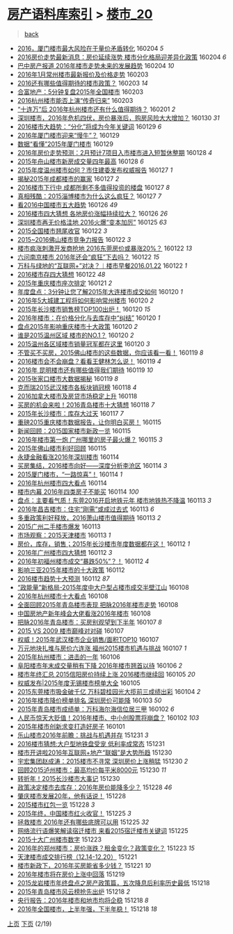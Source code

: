 [房产语料库索引](../../README.md)  > [楼市_20](楼市_20.md)
====
> [back](../README.md)

- [2016，厦门楼市最大风险在于量价矛盾转化](http://jkwz.applinzi.com/ittc/6795036554112271365.html#2016%EF%BC%8C%E5%8E%A6%E9%97%A8%E6%A5%BC%E5%B8%82%E6%9C%80%E5%A4%A7%E9%A3%8E%E9%99%A9%E5%9C%A8%E4%BA%8E%E9%87%8F%E4%BB%B7%E7%9F%9B%E7%9B%BE%E8%BD%AC%E5%8C%96) 160204 *5* 
- [2016房价走势最新消息：房价延续涨势 楼市分化格局迎差异化政策](http://jkwz.applinzi.com/ittc/6795012720340501509.html#2016%E6%88%BF%E4%BB%B7%E8%B5%B0%E5%8A%BF%E6%9C%80%E6%96%B0%E6%B6%88%E6%81%AF%EF%BC%9A%E6%88%BF%E4%BB%B7%E5%BB%B6%E7%BB%AD%E6%B6%A8%E5%8A%BF+%E6%A5%BC%E5%B8%82%E5%88%86%E5%8C%96%E6%A0%BC%E5%B1%80%E8%BF%8E%E5%B7%AE%E5%BC%82%E5%8C%96%E6%94%BF%E7%AD%96) 160204 *6* 
- [巴中房产报道 2016年楼市走势未来的发展趋势](http://jkwz.applinzi.com/ittc/6794904623164949508.html#%E5%B7%B4%E4%B8%AD%E6%88%BF%E4%BA%A7%E6%8A%A5%E9%81%93+2016%E5%B9%B4%E6%A5%BC%E5%B8%82%E8%B5%B0%E5%8A%BF%E6%9C%AA%E6%9D%A5%E7%9A%84%E5%8F%91%E5%B1%95%E8%B6%8B%E5%8A%BF) 160204 *10* 
- [2016年1月常州楼市最新报价及价格走势](http://jkwz.applinzi.com/ittc/6794716150567011333.html#2016%E5%B9%B41%E6%9C%88%E5%B8%B8%E5%B7%9E%E6%A5%BC%E5%B8%82%E6%9C%80%E6%96%B0%E6%8A%A5%E4%BB%B7%E5%8F%8A%E4%BB%B7%E6%A0%BC%E8%B5%B0%E5%8A%BF) 160203  
- [2016还有哪些值得期待的楼市政策？](http://jkwz.applinzi.com/ittc/6794680248142660612.html#2016%E8%BF%98%E6%9C%89%E5%93%AA%E4%BA%9B%E5%80%BC%E5%BE%97%E6%9C%9F%E5%BE%85%E7%9A%84%E6%A5%BC%E5%B8%82%E6%94%BF%E7%AD%96%EF%BC%9F) 160203 *14* 
- [合富地产：5分钟复盘2015年全国楼市](http://jkwz.applinzi.com/ittc/6794572395264345093.html#%E5%90%88%E5%AF%8C%E5%9C%B0%E4%BA%A7%EF%BC%9A5%E5%88%86%E9%92%9F%E5%A4%8D%E7%9B%982015%E5%B9%B4%E5%85%A8%E5%9B%BD%E6%A5%BC%E5%B8%82) 160203  
- [2016杭州楼市能否上演“传奇归来”](http://jkwz.applinzi.com/ittc/6794505555985040389.html#2016%E6%9D%AD%E5%B7%9E%E6%A5%BC%E5%B8%82%E8%83%BD%E5%90%A6%E4%B8%8A%E6%BC%94%E2%80%9C%E4%BC%A0%E5%A5%87%E5%BD%92%E6%9D%A5%E2%80%9D) 160203  
- [“十连万”后 2016年杭州楼市还有什么值得期待？](http://jkwz.applinzi.com/ittc/6793805611598873605.html#%E2%80%9C%E5%8D%81%E8%BF%9E%E4%B8%87%E2%80%9D%E5%90%8E+2016%E5%B9%B4%E6%9D%AD%E5%B7%9E%E6%A5%BC%E5%B8%82%E8%BF%98%E6%9C%89%E4%BB%80%E4%B9%88%E5%80%BC%E5%BE%97%E6%9C%9F%E5%BE%85%EF%BC%9F) 160201 *2* 
- [深圳楼市，2016年危机四伏，房价暴涨后，购房风险大大增加？](http://jkwz.applinzi.com/ittc/6793021872925049860.html#%E6%B7%B1%E5%9C%B3%E6%A5%BC%E5%B8%82%EF%BC%8C2016%E5%B9%B4%E5%8D%B1%E6%9C%BA%E5%9B%9B%E4%BC%8F%EF%BC%8C%E6%88%BF%E4%BB%B7%E6%9A%B4%E6%B6%A8%E5%90%8E%EF%BC%8C%E8%B4%AD%E6%88%BF%E9%A3%8E%E9%99%A9%E5%A4%A7%E5%A4%A7%E5%A2%9E%E5%8A%A0%EF%BC%9F) 160130 *31* 
- [2016楼市大趋势：“分化”将成为今年关键词](http://jkwz.applinzi.com/ittc/6792683392751633413.html#2016%E6%A5%BC%E5%B8%82%E5%A4%A7%E8%B6%8B%E5%8A%BF%EF%BC%9A%E2%80%9C%E5%88%86%E5%8C%96%E2%80%9D%E5%B0%86%E6%88%90%E4%B8%BA%E4%BB%8A%E5%B9%B4%E5%85%B3%E9%94%AE%E8%AF%8D) 160129 *6* 
- [2016年厦门楼市迎来“慢牛”？](http://jkwz.applinzi.com/ittc/6792668777896477701.html#2016%E5%B9%B4%E5%8E%A6%E9%97%A8%E6%A5%BC%E5%B8%82%E8%BF%8E%E6%9D%A5%E2%80%9C%E6%85%A2%E7%89%9B%E2%80%9D%EF%BC%9F) 160129  
- [数据“看懂”2015年厦门楼市](http://jkwz.applinzi.com/ittc/6792668607729370116.html#%E6%95%B0%E6%8D%AE%E2%80%9C%E7%9C%8B%E6%87%82%E2%80%9D2015%E5%B9%B4%E5%8E%A6%E9%97%A8%E6%A5%BC%E5%B8%82) 160129  
- [2016年房价走势预测：2月预计7项目入市楼市进入短暂休整期](http://jkwz.applinzi.com/ittc/6792419065075336196.html#2016%E5%B9%B4%E6%88%BF%E4%BB%B7%E8%B5%B0%E5%8A%BF%E9%A2%84%E6%B5%8B%EF%BC%9A2%E6%9C%88%E9%A2%84%E8%AE%A17%E9%A1%B9%E7%9B%AE%E5%85%A5%E5%B8%82%E6%A5%BC%E5%B8%82%E8%BF%9B%E5%85%A5%E7%9F%AD%E6%9A%82%E4%BC%91%E6%95%B4%E6%9C%9F) 160128 *4* 
- [2015年舟山楼市新房成交量四年最高](http://jkwz.applinzi.com/ittc/6792398105538462725.html#2015%E5%B9%B4%E8%88%9F%E5%B1%B1%E6%A5%BC%E5%B8%82%E6%96%B0%E6%88%BF%E6%88%90%E4%BA%A4%E9%87%8F%E5%9B%9B%E5%B9%B4%E6%9C%80%E9%AB%98) 160128 *6* 
- [2015年度温州楼市如何？市住建委发布权威报告](http://jkwz.applinzi.com/ittc/6792055007721554948.html#2015%E5%B9%B4%E5%BA%A6%E6%B8%A9%E5%B7%9E%E6%A5%BC%E5%B8%82%E5%A6%82%E4%BD%95%EF%BC%9F%E5%B8%82%E4%BD%8F%E5%BB%BA%E5%A7%94%E5%8F%91%E5%B8%83%E6%9D%83%E5%A8%81%E6%8A%A5%E5%91%8A) 160127 *1* 
- [揭秘2015年成都楼市的赢家](http://jkwz.applinzi.com/ittc/6791954625007715332.html#%E6%8F%AD%E7%A7%982015%E5%B9%B4%E6%88%90%E9%83%BD%E6%A5%BC%E5%B8%82%E7%9A%84%E8%B5%A2%E5%AE%B6) 160127 *2* 
- [2016楼市下行中 成都所剩不多值得投资的楼盘](http://jkwz.applinzi.com/ittc/6791928075147281412.html#2016%E6%A5%BC%E5%B8%82%E4%B8%8B%E8%A1%8C%E4%B8%AD+%E6%88%90%E9%83%BD%E6%89%80%E5%89%A9%E4%B8%8D%E5%A4%9A%E5%80%BC%E5%BE%97%E6%8A%95%E8%B5%84%E7%9A%84%E6%A5%BC%E7%9B%98) 160127 *8* 
- [真相残酷：2015淄博楼市为什么这么疯狂？](http://jkwz.applinzi.com/ittc/6791571405724451844.html#%E7%9C%9F%E7%9B%B8%E6%AE%8B%E9%85%B7%EF%BC%9A2015%E6%B7%84%E5%8D%9A%E6%A5%BC%E5%B8%82%E4%B8%BA%E4%BB%80%E4%B9%88%E8%BF%99%E4%B9%88%E7%96%AF%E7%8B%82%EF%BC%9F) 160127 *7* 
- [看2016中国楼市五大趋势](http://jkwz.applinzi.com/ittc/6791549934646068228.html#%E7%9C%8B2016%E4%B8%AD%E5%9B%BD%E6%A5%BC%E5%B8%82%E4%BA%94%E5%A4%A7%E8%B6%8B%E5%8A%BF) 160126 *49* 
- [2016楼市四大猜想 各地房价涨幅持续拉大？](http://jkwz.applinzi.com/ittc/6791545038324630532.html#2016%E6%A5%BC%E5%B8%82%E5%9B%9B%E5%A4%A7%E7%8C%9C%E6%83%B3+%E5%90%84%E5%9C%B0%E6%88%BF%E4%BB%B7%E6%B6%A8%E5%B9%85%E6%8C%81%E7%BB%AD%E6%8B%89%E5%A4%A7%EF%BC%9F) 160126 *26* 
- [深圳楼市再无价格洼地  2016火爆“变本加厉”](http://jkwz.applinzi.com/ittc/6791199683116532741.html#%E6%B7%B1%E5%9C%B3%E6%A5%BC%E5%B8%82%E5%86%8D%E6%97%A0%E4%BB%B7%E6%A0%BC%E6%B4%BC%E5%9C%B0++2016%E7%81%AB%E7%88%86%E2%80%9C%E5%8F%98%E6%9C%AC%E5%8A%A0%E5%8E%89%E2%80%9D) 160125 *63* 
- [2015全国楼市翘尾收官](http://jkwz.applinzi.com/ittc/6790165004313691140.html#2015%E5%85%A8%E5%9B%BD%E6%A5%BC%E5%B8%82%E7%BF%98%E5%B0%BE%E6%94%B6%E5%AE%98) 160122 *3* 
- [2015~2016佛山楼市竞争力报告](http://jkwz.applinzi.com/ittc/6790099839220188165.html#2015%7E2016%E4%BD%9B%E5%B1%B1%E6%A5%BC%E5%B8%82%E7%AB%9E%E4%BA%89%E5%8A%9B%E6%8A%A5%E5%91%8A) 160122 *3* 
- [楼市疯涨刺激开发商抢地 2016东莞房价或暴涨20%？](http://jkwz.applinzi.com/ittc/6790080494683292676.html#%E6%A5%BC%E5%B8%82%E7%96%AF%E6%B6%A8%E5%88%BA%E6%BF%80%E5%BC%80%E5%8F%91%E5%95%86%E6%8A%A2%E5%9C%B0+2016%E4%B8%9C%E8%8E%9E%E6%88%BF%E4%BB%B7%E6%88%96%E6%9A%B4%E6%B6%A820%25%EF%BC%9F) 160122 *13* 
- [六问南京楼市 2016年还会“疯狂”下去吗？](http://jkwz.applinzi.com/ittc/6790042032777200645.html#%E5%85%AD%E9%97%AE%E5%8D%97%E4%BA%AC%E6%A5%BC%E5%B8%82+2016%E5%B9%B4%E8%BF%98%E4%BC%9A%E2%80%9C%E7%96%AF%E7%8B%82%E2%80%9D%E4%B8%8B%E5%8E%BB%E5%90%97%EF%BC%9F) 160122 *15* 
- [万科与绿地的“互联网+”对决？︱楼市早餐2016.01.22](http://jkwz.applinzi.com/ittc/6790031881231926277.html#%E4%B8%87%E7%A7%91%E4%B8%8E%E7%BB%BF%E5%9C%B0%E7%9A%84%E2%80%9C%E4%BA%92%E8%81%94%E7%BD%91%2B%E2%80%9D%E5%AF%B9%E5%86%B3%EF%BC%9F%EF%B8%B1%E6%A5%BC%E5%B8%82%E6%97%A9%E9%A4%902016.01.22) 160122 *1* 
- [2016楼市存四大猜想](http://jkwz.applinzi.com/ittc/6790011454849811460.html#2016%E6%A5%BC%E5%B8%82%E5%AD%98%E5%9B%9B%E5%A4%A7%E7%8C%9C%E6%83%B3) 160122 *48* 
- [2015年重庆楼市座次排定](http://jkwz.applinzi.com/ittc/6789752477238952964.html#2015%E5%B9%B4%E9%87%8D%E5%BA%86%E6%A5%BC%E5%B8%82%E5%BA%A7%E6%AC%A1%E6%8E%92%E5%AE%9A) 160121 *2* 
- [年度盘点：3分钟让您了解2015年大连楼市成交如何](http://jkwz.applinzi.com/ittc/6789470991386412036.html#%E5%B9%B4%E5%BA%A6%E7%9B%98%E7%82%B9%EF%BC%9A3%E5%88%86%E9%92%9F%E8%AE%A9%E6%82%A8%E4%BA%86%E8%A7%A32015%E5%B9%B4%E5%A4%A7%E8%BF%9E%E6%A5%BC%E5%B8%82%E6%88%90%E4%BA%A4%E5%A6%82%E4%BD%95) 160120 *1* 
- [2016年5大城建工程将如何影响常州楼市](http://jkwz.applinzi.com/ittc/6789433213130900485.html#2016%E5%B9%B45%E5%A4%A7%E5%9F%8E%E5%BB%BA%E5%B7%A5%E7%A8%8B%E5%B0%86%E5%A6%82%E4%BD%95%E5%BD%B1%E5%93%8D%E5%B8%B8%E5%B7%9E%E6%A5%BC%E5%B8%82) 160120 *2* 
- [2015年长沙楼市销售榜TOP100出炉！](http://jkwz.applinzi.com/ittc/6789420250877658117.html#2015%E5%B9%B4%E9%95%BF%E6%B2%99%E6%A5%BC%E5%B8%82%E9%94%80%E5%94%AE%E6%A6%9CTOP100%E5%87%BA%E7%82%89%EF%BC%81) 160120 *15* 
- [2016年楼市：在价格分化与去库存中“纠结”](http://jkwz.applinzi.com/ittc/6789362451825034244.html#2016%E5%B9%B4%E6%A5%BC%E5%B8%82%EF%BC%9A%E5%9C%A8%E4%BB%B7%E6%A0%BC%E5%88%86%E5%8C%96%E4%B8%8E%E5%8E%BB%E5%BA%93%E5%AD%98%E4%B8%AD%E2%80%9C%E7%BA%A0%E7%BB%93%E2%80%9D) 160120 *1* 
- [盘点2015年影响重庆楼市十大政策](http://jkwz.applinzi.com/ittc/6789358006592603141.html#%E7%9B%98%E7%82%B92015%E5%B9%B4%E5%BD%B1%E5%93%8D%E9%87%8D%E5%BA%86%E6%A5%BC%E5%B8%82%E5%8D%81%E5%A4%A7%E6%94%BF%E7%AD%96) 160120 *2* 
- [谁是2015温州区域 楼市的NO.1？](http://jkwz.applinzi.com/ittc/6789325360361636869.html#%E8%B0%81%E6%98%AF2015%E6%B8%A9%E5%B7%9E%E5%8C%BA%E5%9F%9F+%E6%A5%BC%E5%B8%82%E7%9A%84NO.1%EF%BC%9F) 160120 *2* 
- [2015温州各区域楼市销量冠军都在这里](http://jkwz.applinzi.com/ittc/6789186019148694532.html#2015%E6%B8%A9%E5%B7%9E%E5%90%84%E5%8C%BA%E5%9F%9F%E6%A5%BC%E5%B8%82%E9%94%80%E9%87%8F%E5%86%A0%E5%86%9B%E9%83%BD%E5%9C%A8%E8%BF%99%E9%87%8C) 160120 *3* 
- [不管买不买房，2015佛山楼市的这些数据，你应该看一看！](http://jkwz.applinzi.com/ittc/6789142812222292997.html#%E4%B8%8D%E7%AE%A1%E4%B9%B0%E4%B8%8D%E4%B9%B0%E6%88%BF%EF%BC%8C2015%E4%BD%9B%E5%B1%B1%E6%A5%BC%E5%B8%82%E7%9A%84%E8%BF%99%E4%BA%9B%E6%95%B0%E6%8D%AE%EF%BC%8C%E4%BD%A0%E5%BA%94%E8%AF%A5%E7%9C%8B%E4%B8%80%E7%9C%8B%EF%BC%81) 160119 *8* 
- [2016楼市会不会崩盘？看看王健林怎么说！](http://jkwz.applinzi.com/ittc/6789078643674448900.html#2016%E6%A5%BC%E5%B8%82%E4%BC%9A%E4%B8%8D%E4%BC%9A%E5%B4%A9%E7%9B%98%EF%BC%9F%E7%9C%8B%E7%9C%8B%E7%8E%8B%E5%81%A5%E6%9E%97%E6%80%8E%E4%B9%88%E8%AF%B4%EF%BC%81) 160119 *4* 
- [2016年 昆明楼市还有哪些值得我们期待](http://jkwz.applinzi.com/ittc/6789072229996430341.html#2016%E5%B9%B4+%E6%98%86%E6%98%8E%E6%A5%BC%E5%B8%82%E8%BF%98%E6%9C%89%E5%93%AA%E4%BA%9B%E5%80%BC%E5%BE%97%E6%88%91%E4%BB%AC%E6%9C%9F%E5%BE%85) 160119 *10* 
- [2015张家口楼市大数据揭秘](http://jkwz.applinzi.com/ittc/6788968044978242564.html#2015%E5%BC%A0%E5%AE%B6%E5%8F%A3%E6%A5%BC%E5%B8%82%E5%A4%A7%E6%95%B0%E6%8D%AE%E6%8F%AD%E7%A7%98) 160119 *8* 
- [克而瑞2015武汉楼市各板块销冠榜](http://jkwz.applinzi.com/ittc/6788607830542255109.html#%E5%85%8B%E8%80%8C%E7%91%9E2015%E6%AD%A6%E6%B1%89%E6%A5%BC%E5%B8%82%E5%90%84%E6%9D%BF%E5%9D%97%E9%94%80%E5%86%A0%E6%A6%9C) 160118 *4* 
- [2016加拿大楼市及房贷市场稳定上升](http://jkwz.applinzi.com/ittc/6788598565886755844.html#2016%E5%8A%A0%E6%8B%BF%E5%A4%A7%E6%A5%BC%E5%B8%82%E5%8F%8A%E6%88%BF%E8%B4%B7%E5%B8%82%E5%9C%BA%E7%A8%B3%E5%AE%9A%E4%B8%8A%E5%8D%87) 160118  
- [买房的机会来啦！2016青岛楼市十大猜想](http://jkwz.applinzi.com/ittc/6788577967789835269.html#%E4%B9%B0%E6%88%BF%E7%9A%84%E6%9C%BA%E4%BC%9A%E6%9D%A5%E5%95%A6%EF%BC%812016%E9%9D%92%E5%B2%9B%E6%A5%BC%E5%B8%82%E5%8D%81%E5%A4%A7%E7%8C%9C%E6%83%B3) 160118 *7* 
- [2015年长沙楼市：库存大过天](http://jkwz.applinzi.com/ittc/6788203501087884293.html#2015%E5%B9%B4%E9%95%BF%E6%B2%99%E6%A5%BC%E5%B8%82%EF%BC%9A%E5%BA%93%E5%AD%98%E5%A4%A7%E8%BF%87%E5%A4%A9) 160117 *7* 
- [重磅2015重庆楼市数据报告，让你明白买房！](http://jkwz.applinzi.com/ittc/6787584751359771653.html#%E9%87%8D%E7%A3%852015%E9%87%8D%E5%BA%86%E6%A5%BC%E5%B8%82%E6%95%B0%E6%8D%AE%E6%8A%A5%E5%91%8A%EF%BC%8C%E8%AE%A9%E4%BD%A0%E6%98%8E%E7%99%BD%E4%B9%B0%E6%88%BF%EF%BC%81) 160115  
- [新闻回顾：2015国家楼市新政一览](http://jkwz.applinzi.com/ittc/6787243317519713284.html#%E6%96%B0%E9%97%BB%E5%9B%9E%E9%A1%BE%EF%BC%9A2015%E5%9B%BD%E5%AE%B6%E6%A5%BC%E5%B8%82%E6%96%B0%E6%94%BF%E4%B8%80%E8%A7%88) 160115  
- [2016年楼市第一炮 广州哪里的房子最火爆？](http://jkwz.applinzi.com/ittc/6787495429675680772.html#2016%E5%B9%B4%E6%A5%BC%E5%B8%82%E7%AC%AC%E4%B8%80%E7%82%AE+%E5%B9%BF%E5%B7%9E%E5%93%AA%E9%87%8C%E7%9A%84%E6%88%BF%E5%AD%90%E6%9C%80%E7%81%AB%E7%88%86%EF%BC%9F) 160115 *3* 
- [2015年佛山楼市利好回顾](http://jkwz.applinzi.com/ittc/6787474060074288132.html#2015%E5%B9%B4%E4%BD%9B%E5%B1%B1%E6%A5%BC%E5%B8%82%E5%88%A9%E5%A5%BD%E5%9B%9E%E9%A1%BE) 160115  
- [永捷金融看涨2016年深圳楼市](http://jkwz.applinzi.com/ittc/6787186693572658181.html#%E6%B0%B8%E6%8D%B7%E9%87%91%E8%9E%8D%E7%9C%8B%E6%B6%A82016%E5%B9%B4%E6%B7%B1%E5%9C%B3%E6%A5%BC%E5%B8%82) 160114  
- [买房集结，2016楼市向好——深度分析李沧区](http://jkwz.applinzi.com/ittc/6787206946075706373.html#%E4%B9%B0%E6%88%BF%E9%9B%86%E7%BB%93%EF%BC%8C2016%E6%A5%BC%E5%B8%82%E5%90%91%E5%A5%BD%E2%80%94%E2%80%94%E6%B7%B1%E5%BA%A6%E5%88%86%E6%9E%90%E6%9D%8E%E6%B2%A7%E5%8C%BA) 160114 *3* 
- [2015厦门楼市，“一路惊喜”！](http://jkwz.applinzi.com/ittc/6787184990261609477.html#2015%E5%8E%A6%E9%97%A8%E6%A5%BC%E5%B8%82%EF%BC%8C%E2%80%9C%E4%B8%80%E8%B7%AF%E6%83%8A%E5%96%9C%E2%80%9D%EF%BC%81) 160114 *1* 
- [2016年杭州楼市四大看点](http://jkwz.applinzi.com/ittc/6787143569945134085.html#2016%E5%B9%B4%E6%9D%AD%E5%B7%9E%E6%A5%BC%E5%B8%82%E5%9B%9B%E5%A4%A7%E7%9C%8B%E7%82%B9) 160114  
- [楼市内幕 2016年四类房子不能买](http://jkwz.applinzi.com/ittc/6787095332416652292.html#%E6%A5%BC%E5%B8%82%E5%86%85%E5%B9%95+2016%E5%B9%B4%E5%9B%9B%E7%B1%BB%E6%88%BF%E5%AD%90%E4%B8%8D%E8%83%BD%E4%B9%B0) 160114 *100* 
- [盘点：主要看气质！东莞2016开启地铁元年 楼市地铁热不降温](http://jkwz.applinzi.com/ittc/6786776526758609925.html#%E7%9B%98%E7%82%B9%EF%BC%9A%E4%B8%BB%E8%A6%81%E7%9C%8B%E6%B0%94%E8%B4%A8%EF%BC%81%E4%B8%9C%E8%8E%9E2016%E5%BC%80%E5%90%AF%E5%9C%B0%E9%93%81%E5%85%83%E5%B9%B4+%E6%A5%BC%E5%B8%82%E5%9C%B0%E9%93%81%E7%83%AD%E4%B8%8D%E9%99%8D%E6%B8%A9) 160113 *3* 
- [2016年昌吉楼市：住宅“刚需”或成过去式](http://jkwz.applinzi.com/ittc/6786765869208306693.html#2016%E5%B9%B4%E6%98%8C%E5%90%89%E6%A5%BC%E5%B8%82%EF%BC%9A%E4%BD%8F%E5%AE%85%E2%80%9C%E5%88%9A%E9%9C%80%E2%80%9D%E6%88%96%E6%88%90%E8%BF%87%E5%8E%BB%E5%BC%8F) 160113 *6* 
- [多重政策利好释放，2016萧山楼市值得期待](http://jkwz.applinzi.com/ittc/6786730059184489477.html#%E5%A4%9A%E9%87%8D%E6%94%BF%E7%AD%96%E5%88%A9%E5%A5%BD%E9%87%8A%E6%94%BE%EF%BC%8C2016%E8%90%A7%E5%B1%B1%E6%A5%BC%E5%B8%82%E5%80%BC%E5%BE%97%E6%9C%9F%E5%BE%85) 160113 *2* 
- [2015广州二手楼市爆发](http://jkwz.applinzi.com/ittc/6786723429483021317.html#2015%E5%B9%BF%E5%B7%9E%E4%BA%8C%E6%89%8B%E6%A5%BC%E5%B8%82%E7%88%86%E5%8F%91) 160113  
- [市场观察：2015天津楼市](http://jkwz.applinzi.com/ittc/6786722182235423749.html#%E5%B8%82%E5%9C%BA%E8%A7%82%E5%AF%9F%EF%BC%9A2015%E5%A4%A9%E6%B4%A5%E6%A5%BC%E5%B8%82) 160113 *1* 
- [房价，库存，销售；2015年长沙楼市年度数据都在这！](http://jkwz.applinzi.com/ittc/6786451337218884612.html#%E6%88%BF%E4%BB%B7%EF%BC%8C%E5%BA%93%E5%AD%98%EF%BC%8C%E9%94%80%E5%94%AE%EF%BC%9B2015%E5%B9%B4%E9%95%BF%E6%B2%99%E6%A5%BC%E5%B8%82%E5%B9%B4%E5%BA%A6%E6%95%B0%E6%8D%AE%E9%83%BD%E5%9C%A8%E8%BF%99%EF%BC%81) 160112 *1* 
- [2016年广州楼市四大猜想](http://jkwz.applinzi.com/ittc/6786446778345980933.html#2016%E5%B9%B4%E5%B9%BF%E5%B7%9E%E6%A5%BC%E5%B8%82%E5%9B%9B%E5%A4%A7%E7%8C%9C%E6%83%B3) 160112 *3* 
- [2016年初福州楼市成交“暴跌50%”？！](http://jkwz.applinzi.com/ittc/6786380278947906565.html#2016%E5%B9%B4%E5%88%9D%E7%A6%8F%E5%B7%9E%E6%A5%BC%E5%B8%82%E6%88%90%E4%BA%A4%E2%80%9C%E6%9A%B4%E8%B7%8C50%25%E2%80%9D%EF%BC%9F%EF%BC%81) 160112 *4* 
- [影响三亚2015年楼市的十大政策](http://jkwz.applinzi.com/ittc/6786355465403499524.html#%E5%BD%B1%E5%93%8D%E4%B8%89%E4%BA%9A2015%E5%B9%B4%E6%A5%BC%E5%B8%82%E7%9A%84%E5%8D%81%E5%A4%A7%E6%94%BF%E7%AD%96) 160112  
- [2016楼市趋势十大预测](http://jkwz.applinzi.com/ittc/6786340697829540868.html#2016%E6%A5%BC%E5%B8%82%E8%B6%8B%E5%8A%BF%E5%8D%81%E5%A4%A7%E9%A2%84%E6%B5%8B) 160112 *87* 
- [“政能量”新格局-2015年度中大户型占楼市成交半壁江山](http://jkwz.applinzi.com/ittc/6785007251769263108.html#%E2%80%9C%E6%94%BF%E8%83%BD%E9%87%8F%E2%80%9D%E6%96%B0%E6%A0%BC%E5%B1%80-2015%E5%B9%B4%E5%BA%A6%E4%B8%AD%E5%A4%A7%E6%88%B7%E5%9E%8B%E5%8D%A0%E6%A5%BC%E5%B8%82%E6%88%90%E4%BA%A4%E5%8D%8A%E5%A3%81%E6%B1%9F%E5%B1%B1) 160108  
- [2016年杭州楼市十大看点](http://jkwz.applinzi.com/ittc/6784942282902078469.html#2016%E5%B9%B4%E6%9D%AD%E5%B7%9E%E6%A5%BC%E5%B8%82%E5%8D%81%E5%A4%A7%E7%9C%8B%E7%82%B9) 160108  
- [全面回顾2015年青岛楼市表现 把脉2016年楼市走势](http://jkwz.applinzi.com/ittc/6784892848583476229.html#%E5%85%A8%E9%9D%A2%E5%9B%9E%E9%A1%BE2015%E5%B9%B4%E9%9D%92%E5%B2%9B%E6%A5%BC%E5%B8%82%E8%A1%A8%E7%8E%B0+%E6%8A%8A%E8%84%892016%E5%B9%B4%E6%A5%BC%E5%B8%82%E8%B5%B0%E5%8A%BF) 160108  
- [中国房地产新年峰会大佬看涨2016年楼市](http://jkwz.applinzi.com/ittc/6784813726708532229.html#%E4%B8%AD%E5%9B%BD%E6%88%BF%E5%9C%B0%E4%BA%A7%E6%96%B0%E5%B9%B4%E5%B3%B0%E4%BC%9A%E5%A4%A7%E4%BD%AC%E7%9C%8B%E6%B6%A82016%E5%B9%B4%E6%A5%BC%E5%B8%82) 160108  
- [把脉2016年青岛楼市：买房别观望到下半年](http://jkwz.applinzi.com/ittc/6784610514101601284.html#%E6%8A%8A%E8%84%892016%E5%B9%B4%E9%9D%92%E5%B2%9B%E6%A5%BC%E5%B8%82%EF%BC%9A%E4%B9%B0%E6%88%BF%E5%88%AB%E8%A7%82%E6%9C%9B%E5%88%B0%E4%B8%8B%E5%8D%8A%E5%B9%B4) 160107 *8* 
- [2015 VS 2009 楼市巅峰对对碰](http://jkwz.applinzi.com/ittc/6784606019439297541.html#2015+VS+2009+%E6%A5%BC%E5%B8%82%E5%B7%85%E5%B3%B0%E5%AF%B9%E5%AF%B9%E7%A2%B0) 160107  
- [权威！2015年武汉楼市企业销售/面积TOP10](http://jkwz.applinzi.com/ittc/6784510374825165829.html#%E6%9D%83%E5%A8%81%EF%BC%812015%E5%B9%B4%E6%AD%A6%E6%B1%89%E6%A5%BC%E5%B8%82%E4%BC%81%E4%B8%9A%E9%94%80%E5%94%AE%2F%E9%9D%A2%E7%A7%AFTOP10) 160107  
- [万元地块扎堆与房价六连涨 福州2015楼市机遇与挑战](http://jkwz.applinzi.com/ittc/6784503526491423749.html#%E4%B8%87%E5%85%83%E5%9C%B0%E5%9D%97%E6%89%8E%E5%A0%86%E4%B8%8E%E6%88%BF%E4%BB%B7%E5%85%AD%E8%BF%9E%E6%B6%A8+%E7%A6%8F%E5%B7%9E2015%E6%A5%BC%E5%B8%82%E6%9C%BA%E9%81%87%E4%B8%8E%E6%8C%91%E6%88%98) 160107 *1* 
- [2015年杭州楼市：进击的一年](http://jkwz.applinzi.com/ittc/6784256372531266564.html#2015%E5%B9%B4%E6%9D%AD%E5%B7%9E%E6%A5%BC%E5%B8%82%EF%BC%9A%E8%BF%9B%E5%87%BB%E7%9A%84%E4%B8%80%E5%B9%B4) 160106  
- [阜阳楼市年末成交量稍有下降 2016年楼市翘首以待](http://jkwz.applinzi.com/ittc/6784248137069888517.html#%E9%98%9C%E9%98%B3%E6%A5%BC%E5%B8%82%E5%B9%B4%E6%9C%AB%E6%88%90%E4%BA%A4%E9%87%8F%E7%A8%8D%E6%9C%89%E4%B8%8B%E9%99%8D+2016%E5%B9%B4%E6%A5%BC%E5%B8%82%E7%BF%98%E9%A6%96%E4%BB%A5%E5%BE%85) 160106 *2* 
- [楼市年终汇总  2015信阳房价持续上涨 2016楼市继续回](http://jkwz.applinzi.com/ittc/6783861097052505092.html#%E6%A5%BC%E5%B8%82%E5%B9%B4%E7%BB%88%E6%B1%87%E6%80%BB++2015%E4%BF%A1%E9%98%B3%E6%88%BF%E4%BB%B7%E6%8C%81%E7%BB%AD%E4%B8%8A%E6%B6%A8+2016%E6%A5%BC%E5%B8%82%E7%BB%A7%E7%BB%AD%E5%9B%9E) 160105 *20* 
- [权威发布|2015年度无锡楼市榜单大全](http://jkwz.applinzi.com/ittc/6783773821194732549.html#%E6%9D%83%E5%A8%81%E5%8F%91%E5%B8%83%7C2015%E5%B9%B4%E5%BA%A6%E6%97%A0%E9%94%A1%E6%A5%BC%E5%B8%82%E6%A6%9C%E5%8D%95%E5%A4%A7%E5%85%A8) 160105  
- [2015东莞楼市吸金破千亿 万科碧桂园光大揽前三成绩出彩](http://jkwz.applinzi.com/ittc/6783425320199914500.html#2015%E4%B8%9C%E8%8E%9E%E6%A5%BC%E5%B8%82%E5%90%B8%E9%87%91%E7%A0%B4%E5%8D%83%E4%BA%BF+%E4%B8%87%E7%A7%91%E7%A2%A7%E6%A1%82%E5%9B%AD%E5%85%89%E5%A4%A7%E6%8F%BD%E5%89%8D%E4%B8%89%E6%88%90%E7%BB%A9%E5%87%BA%E5%BD%A9) 160104 *2* 
- [2016年楼市降价榜单排名 深圳房价可能降](http://jkwz.applinzi.com/ittc/6783227972916085764.html#2016%E5%B9%B4%E6%A5%BC%E5%B8%82%E9%99%8D%E4%BB%B7%E6%A6%9C%E5%8D%95%E6%8E%92%E5%90%8D+%E6%B7%B1%E5%9C%B3%E6%88%BF%E4%BB%B7%E5%8F%AF%E8%83%BD%E9%99%8D) 160103 *50* 
- [2015年青岛楼市成绩单：万科海尔海信位居三甲](http://jkwz.applinzi.com/ittc/6782679310037156868.html#2015%E5%B9%B4%E9%9D%92%E5%B2%9B%E6%A5%BC%E5%B8%82%E6%88%90%E7%BB%A9%E5%8D%95%EF%BC%9A%E4%B8%87%E7%A7%91%E6%B5%B7%E5%B0%94%E6%B5%B7%E4%BF%A1%E4%BD%8D%E5%B1%85%E4%B8%89%E7%94%B2) 160102 *6* 
- [人民币惊天大贬值！2016年楼市、中小创股票将崩盘？](http://jkwz.applinzi.com/ittc/6782647920247702532.html#%E4%BA%BA%E6%B0%91%E5%B8%81%E6%83%8A%E5%A4%A9%E5%A4%A7%E8%B4%AC%E5%80%BC%EF%BC%812016%E5%B9%B4%E6%A5%BC%E5%B8%82%E3%80%81%E4%B8%AD%E5%B0%8F%E5%88%9B%E8%82%A1%E7%A5%A8%E5%B0%86%E5%B4%A9%E7%9B%98%EF%BC%9F) 160102 *103* 
- [2015年楼市创新求变打造好房子](http://jkwz.applinzi.com/ittc/6782239130826310660.html#2015%E5%B9%B4%E6%A5%BC%E5%B8%82%E5%88%9B%E6%96%B0%E6%B1%82%E5%8F%98%E6%89%93%E9%80%A0%E5%A5%BD%E6%88%BF%E5%AD%90) 160101  
- [乐山楼市2016年前瞻：挑战与机遇并存](http://jkwz.applinzi.com/ittc/6781897456459711492.html#%E4%B9%90%E5%B1%B1%E6%A5%BC%E5%B8%822016%E5%B9%B4%E5%89%8D%E7%9E%BB%EF%BC%9A%E6%8C%91%E6%88%98%E4%B8%8E%E6%9C%BA%E9%81%87%E5%B9%B6%E5%AD%98) 151231 *3* 
- [2016楼市猜想:大户型地铁盘受宠 低利率成常态](http://jkwz.applinzi.com/ittc/6781875148592514053.html#2016%E6%A5%BC%E5%B8%82%E7%8C%9C%E6%83%B3%3A%E5%A4%A7%E6%88%B7%E5%9E%8B%E5%9C%B0%E9%93%81%E7%9B%98%E5%8F%97%E5%AE%A0+%E4%BD%8E%E5%88%A9%E7%8E%87%E6%88%90%E5%B8%B8%E6%80%81) 151231  
- [楼市开讲啦2016年互联网+地产“联姻”是大势所趋](http://jkwz.applinzi.com/ittc/6781678148395729925.html#%E6%A5%BC%E5%B8%82%E5%BC%80%E8%AE%B2%E5%95%A62016%E5%B9%B4%E4%BA%92%E8%81%94%E7%BD%91%2B%E5%9C%B0%E4%BA%A7%E2%80%9C%E8%81%94%E5%A7%BB%E2%80%9D%E6%98%AF%E5%A4%A7%E5%8A%BF%E6%89%80%E8%B6%8B) 151230  
- [宇宏集团赵成涛：2015楼市不寻常 深圳房价上涨稍猛](http://jkwz.applinzi.com/ittc/6781645989459002373.html#%E5%AE%87%E5%AE%8F%E9%9B%86%E5%9B%A2%E8%B5%B5%E6%88%90%E6%B6%9B%EF%BC%9A2015%E6%A5%BC%E5%B8%82%E4%B8%8D%E5%AF%BB%E5%B8%B8+%E6%B7%B1%E5%9C%B3%E6%88%BF%E4%BB%B7%E4%B8%8A%E6%B6%A8%E7%A8%8D%E7%8C%9B) 151230 *2* 
- [回顾2015泸州楼市：最高均价每平米8000元](http://jkwz.applinzi.com/ittc/6781633547987321860.html#%E5%9B%9E%E9%A1%BE2015%E6%B3%B8%E5%B7%9E%E6%A5%BC%E5%B8%82%EF%BC%9A%E6%9C%80%E9%AB%98%E5%9D%87%E4%BB%B7%E6%AF%8F%E5%B9%B3%E7%B1%B38000%E5%85%83) 151230 *11* 
- [转折年！2015长沙楼市大事记](http://jkwz.applinzi.com/ittc/6781552969229272068.html#%E8%BD%AC%E6%8A%98%E5%B9%B4%EF%BC%812015%E9%95%BF%E6%B2%99%E6%A5%BC%E5%B8%82%E5%A4%A7%E4%BA%8B%E8%AE%B0) 151230  
- [政策决定楼市去库存：2016年房价能降多少？](http://jkwz.applinzi.com/ittc/6780849998870873093.html#%E6%94%BF%E7%AD%96%E5%86%B3%E5%AE%9A%E6%A5%BC%E5%B8%82%E5%8E%BB%E5%BA%93%E5%AD%98%EF%BC%9A2016%E5%B9%B4%E6%88%BF%E4%BB%B7%E8%83%BD%E9%99%8D%E5%A4%9A%E5%B0%91%EF%BC%9F) 151228 *46* 
- [肇庆楼市发展20年，他有话说！](http://jkwz.applinzi.com/ittc/6780785751558194181.html#%E8%82%87%E5%BA%86%E6%A5%BC%E5%B8%82%E5%8F%91%E5%B1%9520%E5%B9%B4%EF%BC%8C%E4%BB%96%E6%9C%89%E8%AF%9D%E8%AF%B4%EF%BC%81) 151228  
- [2015楼市红包一览](http://jkwz.applinzi.com/ittc/6780783332040377348.html#2015%E6%A5%BC%E5%B8%82%E7%BA%A2%E5%8C%85%E4%B8%80%E8%A7%88) 151228 *3* 
- [2015年终，中国楼市红火收官！](http://jkwz.applinzi.com/ittc/6779703593338930180.html#2015%E5%B9%B4%E7%BB%88%EF%BC%8C%E4%B8%AD%E5%9B%BD%E6%A5%BC%E5%B8%82%E7%BA%A2%E7%81%AB%E6%94%B6%E5%AE%98%EF%BC%81) 151225 *3* 
- [拯救楼市 2016年还有哪些底牌可以用](http://jkwz.applinzi.com/ittc/6779693395492733956.html#%E6%8B%AF%E6%95%91%E6%A5%BC%E5%B8%82+2016%E5%B9%B4%E8%BF%98%E6%9C%89%E5%93%AA%E4%BA%9B%E5%BA%95%E7%89%8C%E5%8F%AF%E4%BB%A5%E7%94%A8) 151225 *32* 
- [网络流行语爆笑解读宿迁楼市 来看2015宿迁楼市关键词](http://jkwz.applinzi.com/ittc/6779683084895257604.html#%E7%BD%91%E7%BB%9C%E6%B5%81%E8%A1%8C%E8%AF%AD%E7%88%86%E7%AC%91%E8%A7%A3%E8%AF%BB%E5%AE%BF%E8%BF%81%E6%A5%BC%E5%B8%82+%E6%9D%A5%E7%9C%8B2015%E5%AE%BF%E8%BF%81%E6%A5%BC%E5%B8%82%E5%85%B3%E9%94%AE%E8%AF%8D) 151225  
- [2015十大广州楼市数字](http://jkwz.applinzi.com/ittc/6779042477734626308.html#2015%E5%8D%81%E5%A4%A7%E5%B9%BF%E5%B7%9E%E6%A5%BC%E5%B8%82%E6%95%B0%E5%AD%97) 151223  
- [2016年的郑州楼市：房价涨跌？租金变化？政策变化？](http://jkwz.applinzi.com/ittc/6779002536698840068.html#2016%E5%B9%B4%E7%9A%84%E9%83%91%E5%B7%9E%E6%A5%BC%E5%B8%82%EF%BC%9A%E6%88%BF%E4%BB%B7%E6%B6%A8%E8%B7%8C%EF%BC%9F%E7%A7%9F%E9%87%91%E5%8F%98%E5%8C%96%EF%BC%9F%E6%94%BF%E7%AD%96%E5%8F%98%E5%8C%96%EF%BC%9F) 151223 *15* 
- [天津楼市成交排行榜（12.14-12.20）](http://jkwz.applinzi.com/ittc/6778216198340871172.html#%E5%A4%A9%E6%B4%A5%E6%A5%BC%E5%B8%82%E6%88%90%E4%BA%A4%E6%8E%92%E8%A1%8C%E6%A6%9C%EF%BC%8812.14-12.20%EF%BC%89) 151221  
- [楼市新政下，2016年买房能省多少钱？](http://jkwz.applinzi.com/ittc/6778192706123858948.html#%E6%A5%BC%E5%B8%82%E6%96%B0%E6%94%BF%E4%B8%8B%EF%BC%8C2016%E5%B9%B4%E4%B9%B0%E6%88%BF%E8%83%BD%E7%9C%81%E5%A4%9A%E5%B0%91%E9%92%B1%EF%BC%9F) 151221 *10* 
- [2016年楼市将在房价上涨中回落](http://jkwz.applinzi.com/ittc/6777546750818780165.html#2016%E5%B9%B4%E6%A5%BC%E5%B8%82%E5%B0%86%E5%9C%A8%E6%88%BF%E4%BB%B7%E4%B8%8A%E6%B6%A8%E4%B8%AD%E5%9B%9E%E8%90%BD) 151219  
- [2015龙岩楼市年终盘点之房产政策篇，五次降息后利率历史最低](http://jkwz.applinzi.com/ittc/6777208334159709189.html#2015%E9%BE%99%E5%B2%A9%E6%A5%BC%E5%B8%82%E5%B9%B4%E7%BB%88%E7%9B%98%E7%82%B9%E4%B9%8B%E6%88%BF%E4%BA%A7%E6%94%BF%E7%AD%96%E7%AF%87%EF%BC%8C%E4%BA%94%E6%AC%A1%E9%99%8D%E6%81%AF%E5%90%8E%E5%88%A9%E7%8E%87%E5%8E%86%E5%8F%B2%E6%9C%80%E4%BD%8E) 151218  
- [2015年青岛楼市风云榜抢先出炉](http://jkwz.applinzi.com/ittc/6777187817956574213.html#2015%E5%B9%B4%E9%9D%92%E5%B2%9B%E6%A5%BC%E5%B8%82%E9%A3%8E%E4%BA%91%E6%A6%9C%E6%8A%A2%E5%85%88%E5%87%BA%E7%82%89) 151218 *2* 
- [央行报告：2016年楼市和地市均将企稳](http://jkwz.applinzi.com/ittc/6777117115924612100.html#%E5%A4%AE%E8%A1%8C%E6%8A%A5%E5%91%8A%EF%BC%9A2016%E5%B9%B4%E6%A5%BC%E5%B8%82%E5%92%8C%E5%9C%B0%E5%B8%82%E5%9D%87%E5%B0%86%E4%BC%81%E7%A8%B3) 151218 *8* 
- [2016年全国楼市，上半年强，下半年稳！](http://jkwz.applinzi.com/ittc/6777072609858683909.html#2016%E5%B9%B4%E5%85%A8%E5%9B%BD%E6%A5%BC%E5%B8%82%EF%BC%8C%E4%B8%8A%E5%8D%8A%E5%B9%B4%E5%BC%BA%EF%BC%8C%E4%B8%8B%E5%8D%8A%E5%B9%B4%E7%A8%B3%EF%BC%81) 151218 *18* 


 [上页](楼市_203.md) [下页](楼市_201.md)          (2/19)